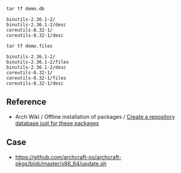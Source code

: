 
```
tar tf demo.db
```

```
binutils-2.36.1-2/
binutils-2.36.1-2/desc
coreutils-8.32-1/
coreutils-8.32-1/desc
```

```
tar tf demo.files
```

```
binutils-2.36.1-2/
binutils-2.36.1-2/files
binutils-2.36.1-2/desc
coreutils-8.32-1/
coreutils-8.32-1/files
coreutils-8.32-1/desc
```


## Reference

* Arch Wiki / Offline installation of packages / [Create a repository database just for these packages](https://wiki.archlinux.org/title/Offline_installation_of_packages#Create_a_repository_database_just_for_these_packages)


## Case

* https://github.com/archcraft-os/archcraft-pkgs/blob/master/x86_64/update.sh
